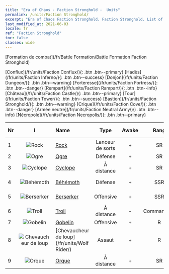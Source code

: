 ```yaml
---
title: "Era of Chaos - Faction Stronghold -  Units"
permalink: /units/Faction Stronghold/
excerpt: "Era of Chaos Faction Stronghold. Faction Stronghold. List of Faction in Era of Chaos"
last_modified_at: 2021-06-03
locale: fr
ref: "Faction Stronghold"
toc: false
classes: wide
---
```

  [Formation de combat](/fr/Battle Formation/Battle Formation Faction Stronghold)

 [Conflux](/fr/units/Faction Conflux/){: .btn .btn--primary} [Hadès](/fr/units/Faction Inferno/){: .btn .btn--success} [Donjon](/fr/units/Faction Dungeon/){: .btn .btn--warning} [Forteresse](/fr/units/Faction Fortress/){: .btn .btn--danger} [Rempart](/fr/units/Faction Rampart/){: .btn .btn--info} [Château](/fr/units/Faction Castle/){: .btn .btn--primary} [Tour](/fr/units/Faction Tower/){: .btn .btn--success} [Bastion](/fr/units/Faction Stronghold/){: .btn .btn--warning} [Crique](/fr/units/Faction Cove/){: .btn .btn--danger} [Armée neutre](/fr/units/Faction Neutral Army/){: .btn .btn--info} [Nécropole](/fr/units/Faction Necropolis/){: .btn .btn--primary} 

  | Nr | I |         Name        |   Type   | Awake | Rang |   Members     |  Stars  | Exclusive | Attack  |     HP    |  Awaken Name  |
  |:---|:-:|:--------------------|:--------:|:-----:|:---------:|:-------------:|:-------:|:---------:|:-------:|:---------:|:--------------|
  | 1 | ![Rock](/images/u/ti_leiniao.jpg) | [Rock](/fr/units/Roc/) | Lanceur de sorts | + | SR | x4 | <i class="fas fa-star"/><i class="fas fa-star"/> | - | 792.0 | 4978 |  Rock foudroyant  |
  | 2 | ![Ogre](/images/u/ti_shirenmo.jpg) | [Ogre](/fr/units/Ogre/) | Défense | + | SR | x4 | <i class="fas fa-star"/><i class="fas fa-star"/> | + | 107.6 | 2523 |  Ogre Mage  |
  | 3 | ![Cyclope](/images/u/ti_duyanjuren.jpg) | [Cyclope](/fr/units/Cyclops/) | À distance | + | SR | x4 | <i class="fas fa-star"/><i class="fas fa-star"/> | + | 678.8 | 5091 |  Roi Cyclope  |
  | 4 | ![Béhémoth](/images/u/ti_bimeng.jpg) | [Béhémoth](/fr/units/Behemoth/) | Défense | + | SSR | x1 | <i class="fas fa-star"/><i class="fas fa-star"/><i class="fas fa-star"/> | - | 407.3 | 10182 |  Béhémoth royal  |
  | 5 | ![Berserker](/images/u/ti_kuangzhanshi.jpg) | [Berserker](/fr/units/Berserker/) | Offensive | + | SSR | x1 | <i class="fas fa-star"/><i class="fas fa-star"/><i class="fas fa-star"/> | - | 678.8 | 5317 |  Hurleur macabre  |
  | 6 | ![Troll](/images/u/ti_suoerjuren.jpg) | [Troll](/fr/units/Troll/) | À distance | - | Commandant | x1 | <i class="fas fa-star"/><i class="fas fa-star"/><i class="fas fa-star"/> | - | 1018.3 | 9051 |   -   |
  | 7 | ![Gobelin](/images/u/ti_shourenzhanshi.jpg) | [Gobelin](/fr/units/Goblin/) | Offensive | + | R | x9 | <i class="fas fa-star"/> | - | 82.7 | 761 |  Hobgobelin  |
  | 8 | ![Chevaucheur de loup](/images/u/ti_langqibing.jpg) | [Chevaucheur de loup](/fr/units/Wolf Rider/) | Assaut | + | R | x9 | <i class="fas fa-star"/> | - | 72.8 | 860 |  Pillard  |
  | 9 | ![Orque](/images/u/ti_shourentoufushou.jpg) | [Orque](/fr/units/Orc/) | À distance | + | SR | x4 | <i class="fas fa-star"/><i class="fas fa-star"/> | - | 82.7 | 662 |  Commandant Orque  |
